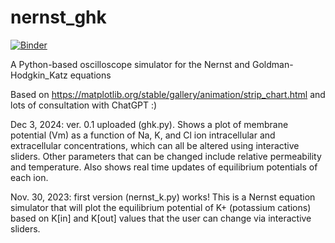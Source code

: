 # nernst_ghk

[![Binder](https://mybinder.org/badge_logo.svg)](https://mybinder.org/v2/gh/youngsu-Kim/nernst_ghk_test/binder_test)

A Python-based oscilloscope simulator for the Nernst and Goldman-Hodgkin_Katz equations

Based on https://matplotlib.org/stable/gallery/animation/strip_chart.html and lots of consultation with ChatGPT :)

Dec 3, 2024: ver. 0.1 uploaded (ghk.py). Shows a plot of membrane potential (Vm) as a function of Na, K, and Cl ion intracellular and extracellular concentrations, which can all be altered using interactive sliders. Other parameters that can be changed include relative permeability and temperature. Also shows real time updates of equilibrium potentials of each ion. 

Nov. 30, 2023: first version (nernst_k.py) works! This is a Nernst equation simulator that will plot the equilibrium potential of K+ (potassium cations) based on K[in] and K[out] values that the user can change via interactive sliders. 
